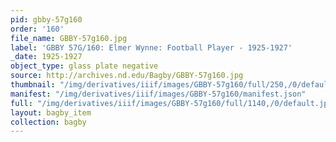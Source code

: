 ```yaml
---
pid: gbby-57g160
order: '160'
file_name: GBBY-57g160.jpg
label: 'GBBY 57G/160: Elmer Wynne: Football Player - 1925-1927'
_date: 1925-1927
object_type: glass plate negative
source: http://archives.nd.edu/Bagby/GBBY-57g160.jpg
thumbnail: "/img/derivatives/iiif/images/GBBY-57g160/full/250,/0/default.jpg"
manifest: "/img/derivatives/iiif/images/GBBY-57g160/manifest.json"
full: "/img/derivatives/iiif/images/GBBY-57g160/full/1140,/0/default.jpg"
layout: bagby_item
collection: bagby
---
```


